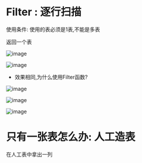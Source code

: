 # Filter : 逐行扫描

使用条件: 使用的表必须是1表,不能是多表

返回一个表

![image](https://user-images.githubusercontent.com/117897416/236466872-b9a40d4a-0513-4f10-b69d-635b3e9cdd96.png)

![image](https://user-images.githubusercontent.com/117897416/236465384-fd798a79-b2f0-4afc-ba4f-212ff6811b56.png)

- 效果相同,为什么使用Filter函数?

![image](https://user-images.githubusercontent.com/117897416/236466030-94b13064-7172-4855-bb8d-b6840c270855.png)

![image](https://user-images.githubusercontent.com/117897416/236468038-ab326b1b-ac4c-4a65-aa75-37a6de3ecd9f.png)


![image](https://user-images.githubusercontent.com/117897416/236468184-3ca3fce1-df13-476e-ae04-310e049a8f4f.png)

# 只有一张表怎么办: 人工造表

在人工表中拿出一列 

